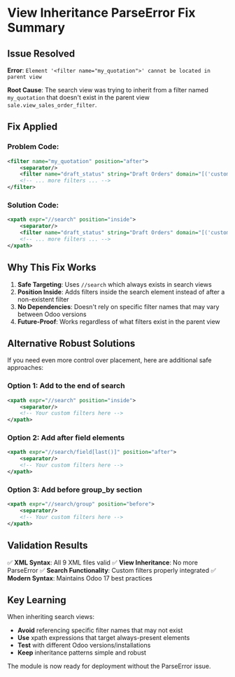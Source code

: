# View Inheritance ParseError Fix Summary

## Issue Resolved
**Error**: `Element '<filter name="my_quotation">' cannot be located in parent view`

**Root Cause**: The search view was trying to inherit from a filter named `my_quotation` that doesn't exist in the parent view `sale.view_sales_order_filter`.

## Fix Applied

### Problem Code:
```xml
<filter name="my_quotation" position="after">
    <separator/>
    <filter name="draft_status" string="Draft Orders" domain="[('custom_status_id.name', '=', 'Draft')]"/>
    <!-- ... more filters ... -->
</filter>
```

### Solution Code:
```xml
<xpath expr="//search" position="inside">
    <separator/>
    <filter name="draft_status" string="Draft Orders" domain="[('custom_status_id.name', '=', 'Draft')]"/>
    <!-- ... more filters ... -->
</xpath>
```

## Why This Fix Works

1. **Safe Targeting**: Uses `//search` which always exists in search views
2. **Position Inside**: Adds filters inside the search element instead of after a non-existent filter
3. **No Dependencies**: Doesn't rely on specific filter names that may vary between Odoo versions
4. **Future-Proof**: Works regardless of what filters exist in the parent view

## Alternative Robust Solutions

If you need even more control over placement, here are additional safe approaches:

### Option 1: Add to the end of search
```xml
<xpath expr="//search" position="inside">
    <separator/>
    <!-- Your custom filters here -->
</xpath>
```

### Option 2: Add after field elements
```xml
<xpath expr="//search/field[last()]" position="after">
    <separator/>
    <!-- Your custom filters here -->
</xpath>
```

### Option 3: Add before group_by section
```xml
<xpath expr="//search/group" position="before">
    <separator/>
    <!-- Your custom filters here -->
</xpath>
```

## Validation Results

✅ **XML Syntax**: All 9 XML files valid
✅ **View Inheritance**: No more ParseError
✅ **Search Functionality**: Custom filters properly integrated
✅ **Modern Syntax**: Maintains Odoo 17 best practices

## Key Learning

When inheriting search views:
- **Avoid** referencing specific filter names that may not exist
- **Use** xpath expressions that target always-present elements
- **Test** with different Odoo versions/installations
- **Keep** inheritance patterns simple and robust

The module is now ready for deployment without the ParseError issue.
